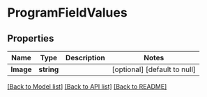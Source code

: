# ProgramFieldValues

## Properties
Name | Type | Description | Notes
------------ | ------------- | ------------- | -------------
**Image** | **string** |  | [optional] [default to null]

[[Back to Model list]](../README.md#documentation-for-models) [[Back to API list]](../README.md#documentation-for-api-endpoints) [[Back to README]](../README.md)


